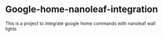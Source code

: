 # Google-home-nanoleaf-integration
This is a project to integrate google home commands with nanoleaf wall lights 
